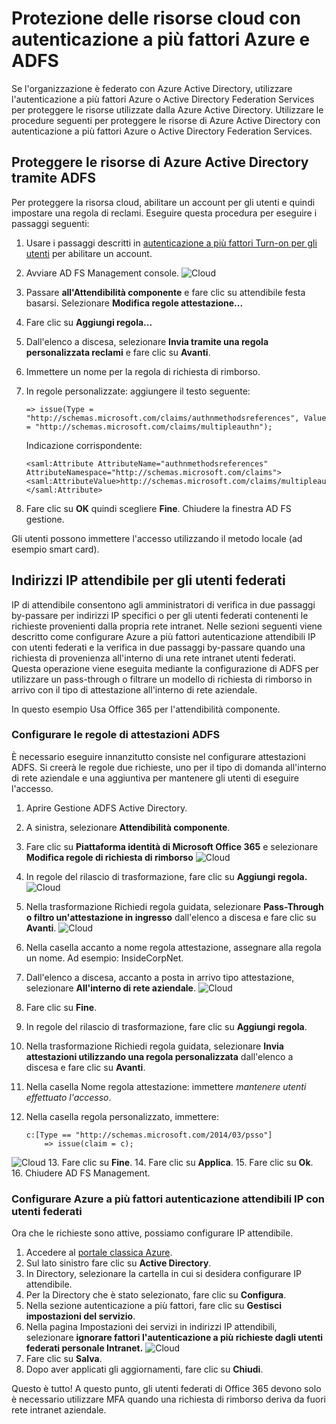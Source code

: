 <properties
    pageTitle="Proteggere le risorse cloud con Azure MFA e ADFS"
    description="Questa è la pagina di autenticazione a più fattori Azure che descrive come iniziare a utilizzare MFA Azure e ADFS nel cloud."
    services="multi-factor-authentication"
    documentationCenter=""
    authors="kgremban"
    manager="femila"
    editor="yossib"/>

<tags
    ms.service="multi-factor-authentication"
    ms.workload="identity"
    ms.tgt_pltfrm="na"
    ms.devlang="na"
    ms.topic="get-started-article"
    ms.date="10/14/2016"
    ms.author="kgremban"/>

# <a name="securing-cloud-resources-with-azure-multi-factor-authentication-and-ad-fs"></a>Protezione delle risorse cloud con autenticazione a più fattori Azure e ADFS

Se l'organizzazione è federato con Azure Active Directory, utilizzare l'autenticazione a più fattori Azure o Active Directory Federation Services per proteggere le risorse utilizzate dalla Azure Active Directory. Utilizzare le procedure seguenti per proteggere le risorse di Azure Active Directory con autenticazione a più fattori Azure o Active Directory Federation Services.

## <a name="secure-azure-ad-resources-using-ad-fs"></a>Proteggere le risorse di Azure Active Directory tramite ADFS

Per proteggere la risorsa cloud, abilitare un account per gli utenti e quindi impostare una regola di reclami. Eseguire questa procedura per eseguire i passaggi seguenti:

1. Usare i passaggi descritti in [autenticazione a più fattori Turn-on per gli utenti](active-directory/multi-factor-authentication-get-started-cloud.md#turn-on-multi-factor-authentication-for-users) per abilitare un account.
2. Avviare AD FS Management console.
![Cloud](./media/multi-factor-authentication-get-started-adfs-cloud/adfs1.png)
3. Passare **all'Attendibilità componente** e fare clic su attendibile festa basarsi. Selezionare **Modifica regole attestazione...**
4. Fare clic su **Aggiungi regola...**
5. Dall'elenco a discesa, selezionare **Invia tramite una regola personalizzata reclami** e fare clic su **Avanti**.
6. Immettere un nome per la regola di richiesta di rimborso.
7. In regole personalizzate: aggiungere il testo seguente:

    ```
    => issue(Type = "http://schemas.microsoft.com/claims/authnmethodsreferences", Value = "http://schemas.microsoft.com/claims/multipleauthn");
    ```

    Indicazione corrispondente:

    ```
    <saml:Attribute AttributeName="authnmethodsreferences" AttributeNamespace="http://schemas.microsoft.com/claims">
    <saml:AttributeValue>http://schemas.microsoft.com/claims/multipleauthn</saml:AttributeValue>
    </saml:Attribute>
    ```

8. Fare clic su **OK** quindi scegliere **Fine**. Chiudere la finestra AD FS gestione.

Gli utenti possono immettere l'accesso utilizzando il metodo locale (ad esempio smart card).

## <a name="trusted-ips-for-federated-users"></a>Indirizzi IP attendibile per gli utenti federati
IP di attendibile consentono agli amministratori di verifica in due passaggi by-passare per indirizzi IP specifici o per gli utenti federati contenenti le richieste provenienti dalla propria rete intranet. Nelle sezioni seguenti viene descritto come configurare Azure a più fattori autenticazione attendibili IP con utenti federati e la verifica in due passaggi by-passare quando una richiesta di provenienza all'interno di una rete intranet utenti federati. Questa operazione viene eseguita mediante la configurazione di ADFS per utilizzare un pass-through o filtrare un modello di richiesta di rimborso in arrivo con il tipo di attestazione all'interno di rete aziendale.

In questo esempio Usa Office 365 per l'attendibilità componente.

### <a name="configure-the-ad-fs-claims-rules"></a>Configurare le regole di attestazioni ADFS

È necessario eseguire innanzitutto consiste nel configurare attestazioni ADFS. Si creerà le regole due richieste, uno per il tipo di domanda all'interno di rete aziendale e una aggiuntiva per mantenere gli utenti di eseguire l'accesso.

1. Aprire Gestione ADFS Active Directory.
2. A sinistra, selezionare **Attendibilità componente**.
3. Fare clic su **Piattaforma identità di Microsoft Office 365** e selezionare **Modifica regole di richiesta di rimborso** 
 ![Cloud](./media/multi-factor-authentication-get-started-adfs-cloud/trustedip1.png)
4. In regole del rilascio di trasformazione, fare clic su **Aggiungi regola.** 
 ![Cloud](./media/multi-factor-authentication-get-started-adfs-cloud/trustedip2.png)
5. Nella trasformazione Richiedi regola guidata, selezionare **Pass-Through o filtro un'attestazione in ingresso** dall'elenco a discesa e fare clic su **Avanti**.
![Cloud](./media/multi-factor-authentication-get-started-adfs-cloud/trustedip3.png)
6. Nella casella accanto a nome regola attestazione, assegnare alla regola un nome. Ad esempio: InsideCorpNet.
7. Dall'elenco a discesa, accanto a posta in arrivo tipo attestazione, selezionare **All'interno di rete aziendale**.
![Cloud](./media/multi-factor-authentication-get-started-adfs-cloud/trustedip4.png)
8. Fare clic su **Fine**.
9. In regole del rilascio di trasformazione, fare clic su **Aggiungi regola**.
10. Nella trasformazione Richiedi regola guidata, selezionare **Invia attestazioni utilizzando una regola personalizzata** dall'elenco a discesa e fare clic su **Avanti**.
11. Nella casella Nome regola attestazione: immettere *mantenere utenti effettuato l'accesso*.
12. Nella casella regola personalizzato, immettere:

        c:[Type == "http://schemas.microsoft.com/2014/03/psso"]
            => issue(claim = c);
![Cloud](./media/multi-factor-authentication-get-started-adfs-cloud/trustedip5.png)
13. Fare clic su **Fine**.
14. Fare clic su **Applica**.
15. Fare clic su **Ok**.
16. Chiudere AD FS Management.



### <a name="configure-azure-multi-factor-authentication-trusted-ips-with-federated-users"></a>Configurare Azure a più fattori autenticazione attendibili IP con utenti federati
Ora che le richieste sono attive, possiamo configurare IP attendibile.

1. Accedere al [portale classica Azure](https://manage.windowsazure.com).
2. Sul lato sinistro fare clic su **Active Directory**.
3. In Directory, selezionare la cartella in cui si desidera configurare IP attendibile.
4. Per la Directory che è stato selezionato, fare clic su **Configura**.
5. Nella sezione autenticazione a più fattori, fare clic su **Gestisci impostazioni del servizio**.
6. Nella pagina Impostazioni dei servizi in indirizzi IP attendibili, selezionare **ignorare fattori l'autenticazione a più richieste dagli utenti federati personale Intranet.** 
 ![Cloud](./media/multi-factor-authentication-get-started-adfs-cloud/trustedip6.png)
7. Fare clic su **Salva**.
8. Dopo aver applicati gli aggiornamenti, fare clic su **Chiudi**.


Questo è tutto! A questo punto, gli utenti federati di Office 365 devono solo è necessario utilizzare MFA quando una richiesta di rimborso deriva da fuori rete intranet aziendale.
